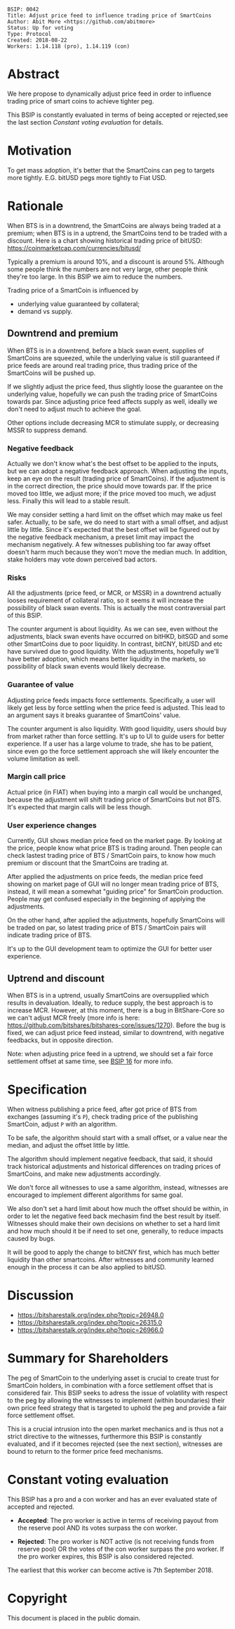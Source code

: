     BSIP: 0042
    Title: Adjust price feed to influence trading price of SmartCoins
    Author: Abit More <https://github.com/abitmore>
    Status: Up for voting
    Type: Protocol
    Created: 2018-08-22
    Workers: 1.14.118 (pro), 1.14.119 (con)

# Abstract

We here propose to dynamically adjust price feed in order to influence trading
price of smart coins to achieve tighter peg.

This BSIP is constantly evaluated in terms of being accepted or rejected,see the last section *Constant voting evaluation* for details.

# Motivation

To get mass adoption, it's better that the SmartCoins can peg to targets more
tightly. E.G. bitUSD pegs more tightly to Fiat USD.

# Rationale

When BTS is in a downtrend, the SmartCoins are always being traded at a
premium; when BTS is in a uptrend, the SmartCoins tend to be traded with a
discount. Here is a chart showing historical trading price of bitUSD:
https://coinmarketcap.com/currencies/bitusd/

Typically a premium is around 10%, and a discount is around 5%. Although some
people think the numbers are not very large, other people think they're too
large. In this BSIP we aim to reduce the numbers.

Trading price of a SmartCoin is influenced by
* underlying value guaranteed by collateral;
* demand vs supply.

## Downtrend and premium

When BTS is in a downtrend, before a black swan event, supplies of SmartCoins
are squeezed, while the underlying value is still guaranteed if price feeds are
around real trading price, thus trading price of the SmartCoins will be pushed
up.

If we slightly adjust the price feed, thus slightly loose the guarantee on the
underlying value, hopefully we can push the trading price of SmartCoins towards
par. Since adjusting price feed affects supply as well, ideally we don't need to
adjust much to achieve the goal.

Other options include decreasing MCR to stimulate supply, or decreasing MSSR to
suppress demand.

### Negative feedback

Actually we don't know what's the best offset to be applied to the inputs, but 
we can adopt a negative feedback approach. When adjusting the inputs, keep an
eye on the result (trading price of SmartCoins). If the adjustment is in the
correct direction, the price should move towards par. If the price moved too
little, we adjust more; if the price moved too much, we adjust less. Finally
this will lead to a stable result.

We may consider setting a hard limit on the offset which may make us feel safer.
Actually, to be safe, we do need to start with a small offset, and adjust little
by little. Since it's expected that the best offset will be figured out by the
negative feedback mechanism, a preset limit may impact the mechanism negatively.
A few witnesses publishing too far away offset doesn't harm much because
they won't move the median much. In addition, stake holders may vote down
perceived bad actors.

### Risks

All the adjustments (price feed, or MCR, or MSSR) in a downtrend actually looses
requirement of collateral ratio, so it seems it will increase the possibility
of black swan events. This is actually the most contraversial part of this BSIP.

The counter argument is about liquidity. As we can see, even without the
adjustments, black swan events have occurred on bitHKD, bitSGD and some other
SmartCoins due to poor liquidity. In contrast, bitCNY, bitUSD and etc have
survived due to good liquidity. With the adjustments, hopefully we'll have
better adoption, which means better liquidity in the markets, so possibility
of black swan events would likely decrease.

### Guarantee of value

Adjusting price feeds impacts force settlements. Specifically, a user will
likely get less by force settling when the price feed is adjusted. This lead
to an argument says it breaks guarantee of SmartCoins' value.

The counter argument is also liquidity. With good liquidity, users should buy
from market rather than force settling. It's up to UI to guide users for better
experience. If a user has a large volume to trade, she has to be patient,
since even go the force settlement approach she will likely encounter the
volume limitation as well.

### Margin call price

Actual price (in FIAT) when buying into a margin call would be unchanged,
because the adjustment will shift trading price of SmartCoins but not BTS.
It's expected that margin calls will be less though.

### User experience changes

Currently, GUI shows median price feed on the market page. By looking at the
price,
people know what price BTS is trading around. Then people can check lastest
trading price of BTS / SmartCoin pairs, to know how much premium or discount
that the SmartCoins are trading at.

After applied the adjustments on price feeds, the median price feed showing
on market page of GUI will no longer mean trading price of BTS, instead, it
will mean a somewhat "guiding price" for SmartCoin production. People may get
confused especially in the beginning of applying the adjustments.

On the other hand, after applied the adjustments, hopefully SmartCoins will
be traded on par, so latest trading price of BTS / SmartCoin pairs will
indicate trading price of BTS.

It's up to the GUI development team to optimize the GUI for better user
experience.


## Uptrend and discount

When BTS is in a uptrend, usually SmartCoins are oversupplied which results in
devaluation. Ideally, to reduce supply, the best approach is to increase MCR.
However, at this moment, there is a bug in BitShare-Core so we can't adjust MCR
freely (more info is here:
https://github.com/bitshares/bitshares-core/issues/1270). Before the bug is
fixed, we can adjust price feed instead, similar to downtrend, with negative
feedbacks, but in opposite direction.

Note: when adjusting price feed in a uptrend, we should set a fair force
settlement offset at same time, see [BSIP 16](bsip-0016.md) for more info.


# Specification

When witness publishing a price feed, after got price of BTS from exchanges
(assuming it's `P`), check trading price of the publishing SmartCoin,
adjust `P` with an algorithm.

To be safe, the algorithm should start with a small offset, or a value near
the median, and adjust the offset little by little.

The algorithm should implement negative feedback,
that said, it should track historical adjustments and historical differences
on trading prices of SmartCoins, and make new adjustments accordingly.

We don't force all witnesses to use a same algorithm, instead, witnesses are
encouraged to implement different algorithms for same goal.

We also don't set a hard limit about how much the offset should be within, in
order to let the negative feed back mechasim find the best result by itself.
Witnesses should make their own decisions on whether to set a hard limit and
how much should it be if need to set one, generally, to reduce impacts caused
by bugs.

It will be good to apply the change to bitCNY first, which has much better liquidity 
than other smartcoins. After witnesses and community learned enough in the process 
it can be also applied to bitUSD.

# Discussion

- https://bitsharestalk.org/index.php?topic=26948.0
- https://bitsharestalk.org/index.php?topic=26315.0
- https://bitsharestalk.org/index.php?topic=26966.0

# Summary for Shareholders

The peg of SmartCoin to the underlying asset is crucial to create trust for SmartCoin holders, in combination with a force settlement offset that is considered fair. This BSIP seeks to adress the issue of volatility with respect to the peg by allowing the witnesses to implement (within boundaries) their own price feed strategy that is targeted to uphold the peg and provide a fair force settlement offset.

This is a crucial intrusion into the open market mechanics and is thus not a strict directive to the witnesses, furthermore this BSIP is constantly evaluated, and if it becomes rejected  (see the next section), witnesses are bound to return to the former price feed mechanisms.

# Constant voting evaluation

This BSIP has a pro and a con worker and has an ever evaluated state of accepted and rejected.

- **Accepted**:
The pro worker is active in terms of receiving payout from the reserve pool AND its votes surpass the con worker.

- **Rejected**:
The pro worker is NOT active (is not receiving funds from reserve pool) OR the votes of the con worker surpass the pro worker. If the pro worker expires, this BSIP is also considered rejected.

The earliest that this worker can become active is 7th September 2018.

# Copyright

This document is placed in the public domain.
